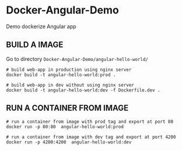 # Docker-Angular-Demo
Demo dockerize Angular app

## BUILD A IMAGE

Go to directory ```Docker-Angular-Demo/angular-hello-world/```

```
# build web-app in production using nginx server
docker build -t angular-hello-world:prod .

# build web-app in dev without using nginx server
docker build -t angular-hello-world:dev -f Dockerfile.dev .
```

## RUN A CONTAINER FROM IMAGE

```
# run a container from image with prod tag and export at port 80
docker run -p 80:80  angular-hello-world:prod

# run a container from image with dev tag and export at port 4200
docker run -p 4200:4200  angular-hello-world:dev
```

